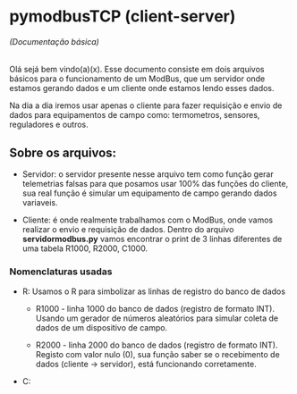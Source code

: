 # pymodbusTCP (client-server)
###### (Documentação básica)

Olá sejá bem vindo(a)(x). Esse documento consiste em dois arquivos básicos para o funcionamento de um ModBus, que um servidor onde estamos gerando dados e um cliente onde estamos lendo esses dados.

Na dia a dia iremos usar apenas o cliente para fazer requisição e envio de dados para equipamentos de campo como: termometros, sensores, reguladores e outros.

## Sobre os arquivos:

+ Servidor: o servidor presente nesse arquivo tem como função gerar telemetrias falsas para que posamos usar 100% das funções do cliente, sua real função é simular um equipamento de campo gerando dados variaveis.

+ Cliente: é onde realmente trabalhamos com o ModBus, onde vamos realizar o envio e requisição de dados. Dentro do arquivo **servidormodbus.py** vamos encontrar o print de 3 linhas diferentes de uma tabela R1000, R2000, C1000.


### Nomenclaturas usadas
+ R: Usamos o R para simbolizar as linhas de registro do banco de dados

    + R1000 - linha 1000 do banco de dados (registro de formato INT). Usando um gerador de números aleatórios para simular coleta de dados de um dispositivo de campo.

    + R2000 - linha 2000 do banco de dados (registro de formato INT). Registo com valor nulo (0), sua função saber se o recebimento de dados (cliente -> servidor), está funcionando corretamente.
+ C: